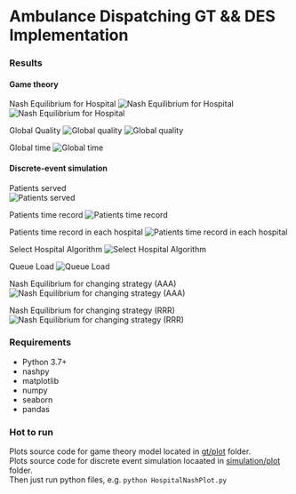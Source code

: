 Ambulance Dispatching GT && DES Implementation
==

### Results
#### Game theory

Nash Equilibrium for Hospital
![Nash Equilibrium for Hospital](images/Hospital%20Nash%20Equ.png)  
![Nash Equilibrium for Hospital](images/Hospital%20Nash%20Equ(2).png)

Global Quality
![Global quality](images/Global%20Nash%20Equ.png)
![Global quality](images/Global%20Nash%20Equ(2).png)

Global time
![Global time](images/Patient%20Inflow.png)

#### Discrete-event simulation  
Patients served  
![Patients served](images/Served%20patients.png)

Patients time record
![Patients time record](images/Patient%20time%20record.png)

Patients time record in each hospital
![Patients time record in each hospital](images/Patient%20time%20record%20in%20each%20hospital.png)

Select Hospital Algorithm
![Select Hospital Algorithm](images/Select%20Hospital%20Algorithm.png)

Queue Load
![Queue Load](images/Queue%20load.png)

Nash Equilibrium for changing strategy (AAA)
![Nash Equilibrium for changing strategy (AAA)](images/Nash%20Equ%20from%20AAA.png)

Nash Equilibrium for changing strategy (RRR)
![Nash Equilibrium for changing strategy (RRR)](images/Nash%20Equ%20from%20RRR.png)

### Requirements
* Python 3.7+
* nashpy
* matplotlib
* numpy
* seaborn
* pandas


### Hot to run

Plots source code for game theory model located in [gt/plot](/gt/plot) folder.   
Plots source code for discrete event simulation locaated in [simulation/plot](/simulation/plot) folder.  
Then just run python files, e.g. `python HospitalNashPlot.py`

